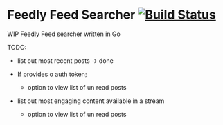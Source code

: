 # Feedly Feed Searcher [![Build Status](https://travis-ci.org/jezzay/feedly-searcher.svg?branch=master)](https://travis-ci.org/jezzay/feedly-searcher)

WIP Feedly Feed searcher written in Go

TODO: 

 - list out most recent posts -> done
 - If provides o auth token; 
    - option to view list of un read posts 
 
 - list out most engaging content available in a stream
   - option to view list of un read posts   